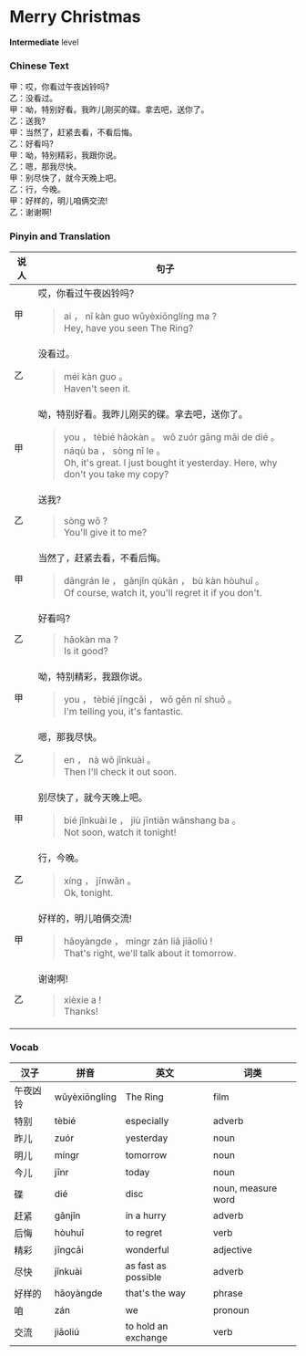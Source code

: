 # Merry Christmas
**Intermediate** level
### Chinese Text
甲：哎，你看过午夜凶铃吗?<br />乙：没看过。<br />甲：呦，特别好看。我昨儿刚买的碟。拿去吧，送你了。<br />乙：送我?<br />甲：当然了，赶紧去看，不看后悔。<br />乙：好看吗?<br />甲：呦，特别精彩，我跟你说。<br />乙：嗯，那我尽快。<br />甲：别尽快了，就今天晚上吧。<br />乙：行，今晚。<br />甲：好样的，明儿咱俩交流!<br />乙：谢谢啊!

### Pinyin and Translation
|说人|句子|
|----|----|
|甲|哎，你看过午夜凶铃吗?<blockquote>ai ， nǐ kàn guo wǔyèxiōnglíng ma ?<br />Hey, have you seen The Ring?</blockquote>|
|乙|没看过。<blockquote>méi kàn guo 。<br />Haven't seen it.</blockquote>|
|甲|呦，特别好看。我昨儿刚买的碟。拿去吧，送你了。<blockquote>you ， tèbié hǎokàn 。 wǒ zuór gāng mǎi de dié 。 náqù ba ， sòng nǐ le 。<br />Oh, it's great. I just bought it yesterday. Here, why don't you take my copy?</blockquote>|
|乙|送我?<blockquote>sòng wǒ ?<br />You'll give it to me?</blockquote>|
|甲|当然了，赶紧去看，不看后悔。<blockquote>dāngrán le ， gǎnjǐn qùkān ， bù kàn hòuhuǐ 。<br />Of course, watch it, you'll regret it if you don't.</blockquote>|
|乙|好看吗?<blockquote>hǎokàn ma ?<br />Is it good?</blockquote>|
|甲|呦，特别精彩，我跟你说。<blockquote>you ， tèbié jīngcǎi ， wǒ gēn nǐ shuō 。<br />I'm telling you, it's fantastic.</blockquote>|
|乙|嗯，那我尽快。<blockquote>en ， nà wǒ jǐnkuài 。<br />Then I'll check it out soon.</blockquote>|
|甲|别尽快了，就今天晚上吧。<blockquote>bié jǐnkuài le ， jiù jīntiān wǎnshang ba 。<br />Not soon, watch it tonight!</blockquote>|
|乙|行，今晚。<blockquote>xíng ， jīnwǎn 。<br />Ok, tonight.</blockquote>|
|甲|好样的，明儿咱俩交流!<blockquote>hǎoyàngde ， míngr zán liǎ jiāoliú !<br />That's right, we'll talk about it tomorrow.</blockquote>|
|乙|谢谢啊!<blockquote>xièxie a !<br />Thanks!</blockquote>|
### Vocab
|汉子|拼音|英文|词类|
|----|----|----|----|
|午夜凶铃|wǔyèxiōnglíng|The Ring|film|
|特别|tèbié|especially|adverb|
|昨儿|zuór|yesterday|noun|
|明儿|míngr|tomorrow|noun|
|今儿|jīnr|today|noun|
|碟|dié|disc|noun, measure word|
|赶紧|gǎnjǐn|in a hurry|adverb|
|后悔|hòuhuǐ|to regret|verb|
|精彩|jīngcǎi|wonderful|adjective|
|尽快|jǐnkuài|as fast as possible|adverb|
|好样的|hǎoyàngde|that's the way|phrase|
|咱|zán|we|pronoun|
|交流|jiāoliú|to hold an exchange|verb|
